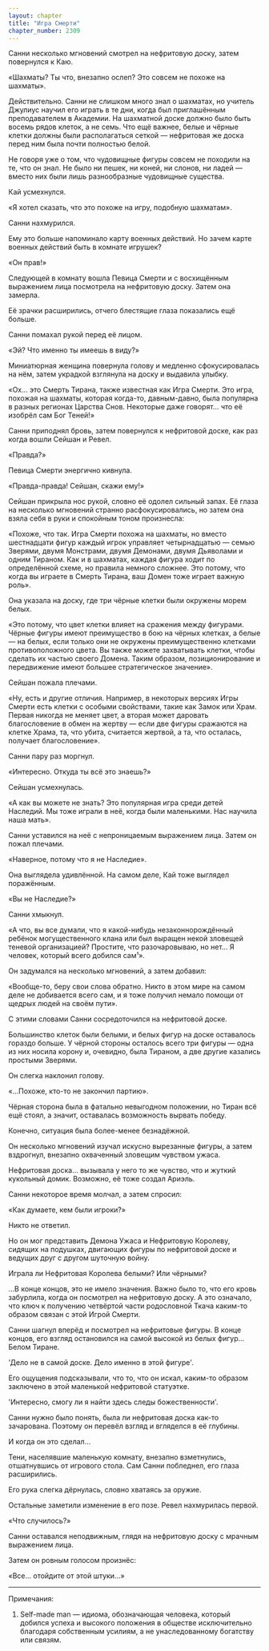 ```yaml
---
layout: chapter
title: "Игра Смерти"
chapter_number: 2309
---
```




Санни несколько мгновений смотрел на нефритовую доску, затем повернулся к Каю.

«Шахматы? Ты что, внезапно ослеп? Это совсем не похоже на шахматы».

Действительно. Санни не слишком много знал о шахматах, но учитель Джулиус научил его играть в те дни, когда был приглашённым преподавателем в Академии. На шахматной доске должно было быть восемь рядов клеток, а не семь. Что ещё важнее, белые и чёрные клетки должны были располагаться сеткой — нефритовая же доска перед ним была почти полностью белой.

Не говоря уже о том, что чудовищные фигуры совсем не походили на те, что он знал. Не было ни пешек, ни коней, ни слонов, ни ладей — вместо них были лишь разнообразные чудовищные существа.

Кай усмехнулся.

«Я хотел сказать, что это похоже на игру, подобную шахматам».

Санни нахмурился.

Ему это больше напоминало карту военных действий. Но зачем карте военных действий быть в комнате игрушек?

«Он прав!»

Следующей в комнату вошла Певица Смерти и с восхищённым выражением лица посмотрела на нефритовую доску. Затем она замерла.

Её зрачки расширились, отчего блестящие глаза показались ещё больше.

Санни помахал рукой перед её лицом.

«Эй? Что именно ты имеешь в виду?»

Миниатюрная женщина повернула голову и медленно сфокусировалась на нём, затем украдкой взглянула на доску и выдавила улыбку.

«Ох… это Смерть Тирана, также известная как Игра Смерти. Это игра, похожая на шахматы, которая когда-то, давным-давно, была популярна в разных регионах Царства Снов. Некоторые даже говорят… что её изобрёл сам Бог Теней!»

Санни приподнял бровь, затем повернулся к нефритовой доске, как раз когда вошли Сейшан и Ревел.

«Правда?»

Певица Смерти энергично кивнула.

«Правда-правда! Сейшан, скажи ему!»

Сейшан прикрыла нос рукой, словно её одолел сильный запах. Её глаза на несколько мгновений странно расфокусировались, но затем она взяла себя в руки и спокойным тоном произнесла:

«Похоже, что так. Игра Смерти похожа на шахматы, но вместо шестнадцати фигур каждый игрок управляет четырнадцатью — семью Зверями, двумя Монстрами, двумя Демонами, двумя Дьяволами и одним Тираном. Как и в шахматах, каждая фигура ходит по определённой схеме, но правила немного сложнее. Это потому, что когда вы играете в Смерть Тирана, ваш Домен тоже играет важную роль».

Она указала на доску, где три чёрные клетки были окружены морем белых.

«Это потому, что цвет клетки влияет на сражения между фигурами. Чёрные фигуры имеют преимущество в бою на чёрных клетках, а белые — на белых, если только они не окружены преимущественно клетками противоположного цвета. Вы также можете захватывать клетки, чтобы сделать их частью своего Домена. Таким образом, позиционирование и передвижение имеют большее стратегическое значение».

Сейшан пожала плечами.

«Ну, есть и другие отличия. Например, в некоторых версиях Игры Смерти есть клетки с особыми свойствами, такие как Замок или Храм. Первая никогда не меняет цвет, а вторая может даровать благословение в обмен на жертву — если две фигуры сражаются на клетке Храма, та, что убита, считается жертвой, а та, что осталась, получает благословение».

Санни пару раз моргнул.

«Интересно. Откуда ты всё это знаешь?»

Сейшан усмехнулась.

«А как вы можете не знать? Это популярная игра среди детей Наследий. Мы тоже играли в неё, когда были маленькими. Нас научила наша мать».

Санни уставился на неё с непроницаемым выражением лица. Затем он пожал плечами.

«Наверное, потому что я не Наследие».

Она выглядела удивлённой. На самом деле, Кай тоже выглядел поражённым.

«Вы не Наследие?»

Санни хмыкнул.

«А что, вы все думали, что я какой-нибудь незаконнорождённый ребёнок могущественного клана или был выращен некой зловещей теневой организацией? Простите, что разочаровываю, но нет... Я человек, который всего добился сам¹».

Он задумался на несколько мгновений, а затем добавил:

«Вообще-то, беру свои слова обратно. Никто в этом мире на самом деле не добивается всего сам, и я тоже получил немало помощи от щедрых людей на своём пути».

С этими словами Санни сосредоточился на нефритовой доске.

Большинство клеток были белыми, и белых фигур на доске оставалось гораздо больше. У чёрной стороны осталось всего три фигуры — одна из них носила корону и, очевидно, была Тираном, а две другие казались простыми Зверями.

Он слегка наклонил голову.

«…Похоже, кто-то не закончил партию».

Чёрная сторона была в фатально невыгодном положении, но Тиран всё ещё стоял, а значит, оставалась возможность вырвать победу.

Конечно, ситуация была более-менее безнадёжной.

Он несколько мгновений изучал искусно вырезанные фигуры, а затем вздрогнул, внезапно охваченный зловещим чувством ужаса.

Нефритовая доска… вызывала у него то же чувство, что и жуткий кукольный домик. Возможно, её тоже создал Ариэль.

Санни некоторое время молчал, а затем спросил:

«Как думаете, кем были игроки?»

Никто не ответил.

Но он мог представить Демона Ужаса и Нефритовую Королеву, сидящих на подушках, двигающих фигуры по нефритовой доске и ведущих друг с другом шуточную войну.

Играла ли Нефритовая Королева белыми? Или чёрными?

…В конце концов, это не имело значения. Важно было то, что его кровь забурлила, когда он посмотрел на нефритовую доску. А это означало, что ключ к получению четвёртой части родословной Ткача каким-то образом связан с этой Игрой Смерти.

Санни шагнул вперёд и посмотрел на нефритовые фигуры. В конце концов, его взгляд остановился на самой высокой из белых фигур… Белом Тиране.

'Дело не в самой доске. Дело именно в этой фигуре'.

Его ощущения подсказывали, что то, что он искал, каким-то образом заключено в этой маленькой нефритовой статуэтке.

'Интересно, смогу ли я найти здесь следы божественности'.

Санни нужно было понять, была ли нефритовая доска как-то зачарована. Поэтому он перевёл взгляд и вгляделся в её глубины.

И когда он это сделал…

Тени, населявшие маленькую комнату, внезапно взметнулись, отшатнувшись от игрового стола. Сам Санни побледнел, его глаза расширились.

Его рука слегка дёрнулась, словно хватаясь за оружие.

Остальные заметили изменение в его позе. Ревел нахмурилась первой.

«Что случилось?»

Санни оставался неподвижным, глядя на нефритовую доску с мрачным выражением лица.

Затем он ровным голосом произнёс:

«Все… отойдите от этой штуки…»

***

Примечания:

1. Self-made man — идиома, обозначающая человека, который добился успеха и высокого положения в обществе исключительно благодаря собственным усилиям, а не унаследованному богатству или связям.

